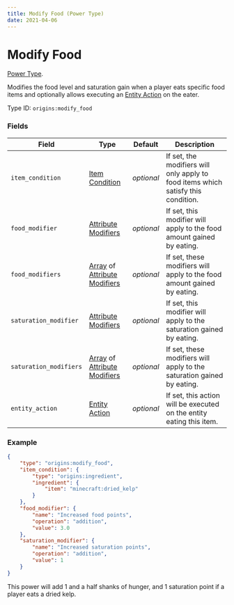 ```yaml
---
title: Modify Food (Power Type)
date: 2021-04-06
---
```

# Modify Food

[Power Type](../power_types.md).

Modifies the food level and saturation gain when a player eats specific food items and optionally allows executing an [Entity Action](../entity_actions.md) on the eater.

Type ID: `origins:modify_food`

### Fields

Field  | Type | Default | Description
-------|------|---------|-------------
`item_condition` | [Item Condition](../item_conditions.md) | _optional_ | If set, the modifiers will only apply to food items which satisfy this condition.
`food_modifier` | [Attribute Modifiers](../data_types/attribute_modifier.md) | _optional_ | If set, this modifier will apply to the food amount gained by eating.
`food_modifiers` | [Array](../data_types/array.md) of [Attribute Modifiers](../data_types/attribute_modifier.md) | _optional_ | If set, these modifiers will apply to the food amount gained by eating.
`saturation_modifier` | [Attribute Modifiers](../data_types/attribute_modifier.md) | _optional_ | If set, this modifier will apply to the saturation gained by eating.
`saturation_modifiers` | [Array](../data_types/array.md) of [Attribute Modifiers](../data_types/attribute_modifier.md) | _optional_ | If set, these modifiers will apply to the saturation gained by eating.
`entity_action` | [Entity Action](../entity_actions.md) | _optional_ | If set, this action will be executed on the entity eating this item.


### Example
```json
{
    "type": "origins:modify_food",
    "item_condition": {
        "type": "origins:ingredient",
        "ingredient": {
            "item": "minecraft:dried_kelp"
        }
    },
    "food_modifier": {
        "name": "Increased food points",
        "operation": "addition",
        "value": 3.0
    },
    "saturation_modifier": {
        "name": "Increased saturation points",
        "operation": "addition",
        "value": 1
    }
}
```
This power will add 1 and a half shanks of hunger, and 1 saturation point if a player eats a dried kelp.